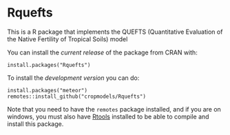 # Rquefts
This is a R package that implements the QUEFTS (Quantitative Evaluation of the Native Fertility of Tropical Soils) model

You can install the *current release* of the package from CRAN with:

```
install.packages("Rquefts")
```

To install the *development version* you can do:

```
install.packages("meteor")
remotes::install_github("cropmodels/Rquefts")
```

Note that you need to have the `remotes` package installed, and if you are on windows, you must also have [Rtools](https://cran.r-project.org/bin/windows/Rtools/) installed to be able to compile and install this package. 
